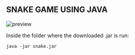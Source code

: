 ## SNAKE GAME USING JAVA
![preview](https://github.com/Anamikasneh/Snake-Game-Java/assets/104364714/8bc8cd4c-58c2-49b5-b5e9-de838182d049)

Inside the folder where the downloaded .jar is run:

```
java -jar snake.jar
```

